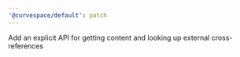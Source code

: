 ```yaml
---
'@curvespace/default': patch
---
```


Add an explicit API for getting content and looking up external cross-references
